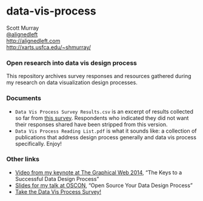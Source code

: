 data-vis-process
================

Scott Murray  
[@alignedleft](http://twitter.com/alignedleft)  
http://alignedleft.com  
http://xarts.usfca.edu/~shmurray/

### Open research into data vis design process

This repository archives survey responses and resources gathered during my research on data visualization design processes.

### Documents

- `Data Vis Process Survey Results.csv` is an excerpt of results collected so far from [this survey](https://docs.google.com/forms/d/12kr9SpYCHg0YYIJJJDj0t8V8Tt79cVhB-voX1rv9RMs/viewform).  Respondents who indicated they did not want their responses shared have been stripped from this version.
- `Data Vis Process Reading List.pdf` is what it sounds like: a collection of publications that address design process generally and data vis process specifically. Enjoy!

### Other links

- [Video from my keynote at The Graphical Web 2014](https://www.youtube.com/watch?v=ZMB_6OeCEP8), “The Keys to a Successful Data Design Process”
- [Slides for my talk at OSCON](https://speakerdeck.com/alignedleft/open-source-your-data-design-process), “Open Source Your Data Design Process”
- [Take the Data Vis Process Survey!](https://docs.google.com/forms/d/12kr9SpYCHg0YYIJJJDj0t8V8Tt79cVhB-voX1rv9RMs/viewform)